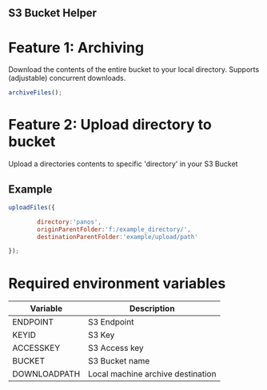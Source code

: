 ## S3 Bucket Helper

# Feature 1: Archiving
Download the contents of the entire bucket to your local directory. Supports (adjustable) concurrent downloads.

```js
archiveFiles();
```

# Feature 2: Upload directory to bucket
Upload a directories contents to specific 'directory' in your S3 Bucket

## Example
```js
uploadFiles({

        directory:'panos',
        originParentFolder:'f:/example_directory/',
        destinationParentFolder:'example/upload/path'

});
```

# Required environment variables

| Variable | Description
--- | ---
| ENDPOINT | S3 Endpoint
| KEYID | S3 Key
| ACCESSKEY | S3 Access key
| BUCKET | S3 Bucket name
| DOWNLOADPATH | Local machine archive destination



